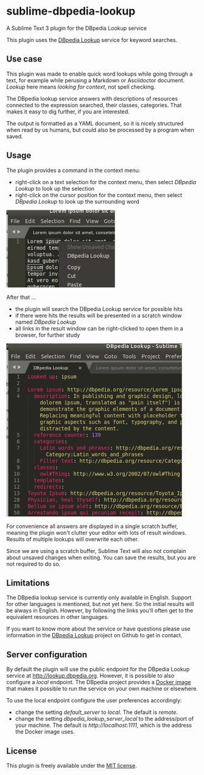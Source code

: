 # sublime-dbpedia-lookup
A  Sublime Text 3 plugin for the DBpedia Lookup service

This plugin uses the [DBpedia Lookup](https://github.com/dbpedia/lookup) service for keyword searches.   

## Use case

This plugin was made to enable quick word lookups while going through a text, for example while perusing a Markdown or Asciidoctor document. _Lookup_ here means _looking for context_, not spell checking. 

The DBpedia lookup service answers with descriptions of resources connected to the expression searched, their classes, categories. That makes it easy to dig further, if you are interested.

The output is formatted as a YAML document, so it is nicely structured when read by us humans, but could also be processed by a program when saved.

## Usage

The plugin provides a command in the context menu:

* right-click on a text selection for the context menu, then select _DBpedia Lookup_ to look up the selection
* right-click on the cursor position for the context menu, then select _DBpedia Lookup_ to look up the surrounding word

![Selecting for lookup](docs/ipsum1.png)

After that ...

* the plugin will search the DBpedia Lookup service for possible hits
* if there were hits the results will be presented in a scratch window named _DBpedia Lookup_
* all links in the result window can be right-clicked to open them in a browser, for further study

![Result view](docs/ipsum2.png)

For convenience all answers are displayed in a single scratch buffer, meaning the plugin won't clutter your editor with lots of result windows. Results of multiple lookups will overwrite each other. 

Since we are using a scratch buffer, Sublime Text will also not complain about unsaved changes when exiting. You can save the results, but you are not required to do so.

## Limitations

The DBpedia lookup service is currently only available in English. Support for other languages is mentioned, but not yet here. So the initial results will be always in English. However, by following the links you'll often get to the equivalent resources in other languages.

If you want to know more about the service or have questions please use information in the [DBpedia Lookup](https://github.com/dbpedia/lookup) project on Github to get in contact.

## Server configuration

By default the plugin will use the public endpoint for the DBpedia Lookup service at http://lookup.dbpedia.org. However, it is possible to also configure a _local_ endpoint. The DBpedia project provides a [Docker image](https://hub.docker.com/r/dbpedia/lookup/) that makes it possible to run the service on your own machine or elsewhere.

To use the local endpoint configure the user preferences accordingly:

* change the setting _default_server_ to _local_. The default is _remote_.
* change the setting _dbpedia_lookup_server_local_ to the address/port of your machine. The default is _http://localhost:1111_, which is the address the Docker image uses.

## License

This plugin is freely available under the [MIT license](LICENSE).


